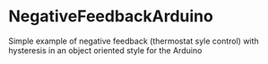 # NegativeFeedbackArduino
Simple example of negative feedback (thermostat syle control) with hysteresis in an object oriented style for the Arduino
